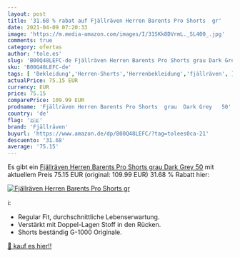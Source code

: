 ```yaml
---
layout: post
title: '31.68 % rabat auf Fjällräven Herren Barents Pro Shorts  gr'
date: 2021-04-09 07:20:33
image: 'https://m.media-amazon.com/images/I/31SKk8DVrmL._SL400_.jpg'
comments: true
category: ofertas
author: 'tole.es'
slug: 'B00Q48LEFC-de Fjällräven Herren Barents Pro Shorts grau Dark Grey 50'
sku: 'B00Q48LEFC-de'
tags: [ 'Bekleidung','Herren-Shorts','Herrenbekleidung','fjällräven', ]
actualPrice: 75.15 EUR
currency: EUR
price: 75.15
comparePrice: 109.99 EUR
prodname: 'Fjällräven Herren Barents Pro Shorts  grau  Dark Grey   50'
country: 'de'
flag: '🇩🇪'
brand: 'Fjällräven'
buyurl: 'https://www.amazon.de/dp/B00Q48LEFC/?tag=tolees0ca-21'
descuento: '31.68'
average: '75.15'
---
```


Es gibt ein [Fjällräven Herren Barents Pro Shorts  grau  Dark Grey   50](https://www.amazon.de/dp/B00Q48LEFC/?tag=tolees0ca-21) mit aktuellem Preis 75.15 EUR (original: 109.99 EUR) 31.68 % Rabatt hier:

[![Fjällräven Herren Barents Pro Shorts  gr](https://m.media-amazon.com/images/I/31SKk8DVrmL._SL400_.jpg)](https://www.amazon.de/dp/B00Q48LEFC/?tag=tolees0ca-21)

ℹ️:

- Regular Fit, durchschnittliche Lebenserwartung.
- Verstärkt mit Doppel-Lagen Stoff in den Rücken.
- Shorts beständig G-1000 Originale.

[🛒 kauf es hier!!](https://www.amazon.de/dp/B00Q48LEFC/?tag=tolees0ca-21)

